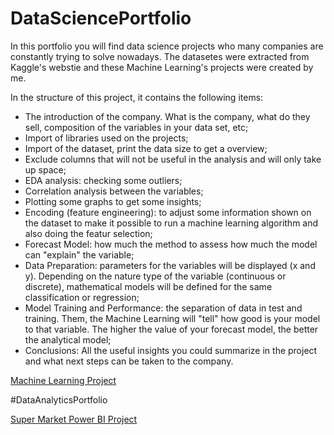 # DataSciencePortfolio
In this portfolio you will find data science projects who many companies are constantly trying to solve nowadays. The datasetes were extracted from Kaggle's webstie and these Machine Learning's projects were created by me.

In the structure of this project, it contains the following items:
- The introduction of the company. What is the company, what do they sell, composition of the variables in your data set, etc;
- Import of libraries used on the projects;
- Import of the dataset, print the data size to get a overview;
- Exclude columns that will not be useful in the analysis and will only take up space;
- EDA analysis: checking some outliers;
- Correlation analysis between the variables;
- Plotting some graphs to get some insights;
- Encoding (feature engineering): to adjust some information shown on the dataset to make it possible to run a machine learning algorithm and also doing the featur selection;
- Forecast Model: how much the method to assess how much the model can "explain" the variable;
- Data Preparation: parameters for the variables will be displayed (x and y). Depending on the nature type of the variable (continuous or discrete), mathematical models will be defined for the same classification or regression;
- Model Training and Performance: the separation of data in test and training. Them, the Machine Learning will "tell" how good is your model to that variable. The higher the value of your forecast model, the better the analytical model;
- Conclusions: All the useful insights you could summarize in the project and what next steps can be taken to the company.





[Machine Learning Project](https://github.com/Andkass/DataAnalyticsPortfolio/blob/main/MachineLearning_ECommerce.ipynb)

#DataAnalyticsPortfolio

[Super Market Power BI Project](https://github.com/Andkass/DataSciencePortfolio/blob/main/Supermarket_Sales.pbix)
